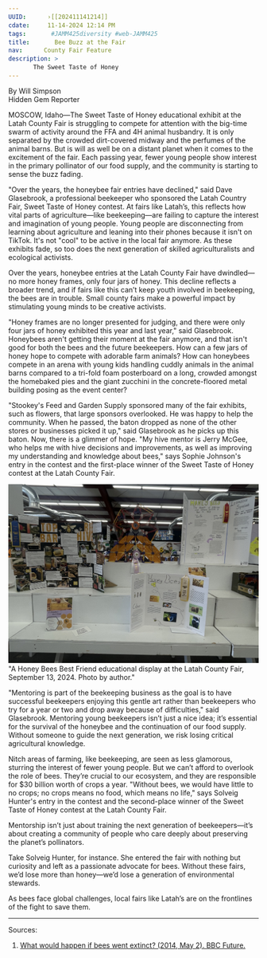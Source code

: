 ```yaml
---
UUID:      ›[[202411141214]] 
cdate:     11-14-2024 12:14 PM
tags:       #JAMM425diversity #web-JAMM425
title:       Bee Buzz at the Fair  
nav:      County Fair Feature
description: >
       The Sweet Taste of Honey
---
```

By Will Simpson  
Hidden Gem Reporter

MOSCOW, Idaho—The Sweet Taste of Honey educational exhibit at the Latah County Fair is struggling to compete for attention with the big-time swarm of activity around the  FFA and 4H animal husbandry. It is only separated by the crowded dirt-covered midway and the perfumes of the animal barns. But is will as well be on a distant planet when it comes to the excitement of the fair. Each passing year, fewer young people show interest in the primary pollinator of our food supply, and the community is starting to sense the buzz fading.

"Over the years, the honeybee fair entries have declined," said Dave Glasebrook, a professional beekeeper who sponsored the Latah Country Fair, Sweet Taste of Honey contest. At fairs like Latah’s, this reflects how vital parts of agriculture—like beekeeping—are failing to capture the interest and imagination of young people. Young people are disconnecting from learning about agriculture and leaning into their phones because it isn't on TikTok. It's not "cool" to be active in the local fair anymore. As these exhibits fade, so too does the next generation of skilled agriculturalists and ecological activists.

Over the years, honeybee entries at the Latah County Fair have dwindled—no more honey frames, only four jars of honey. This decline reflects a broader trend, and if fairs like this can’t keep youth involved in beekeeping, the bees are in trouble. Small county fairs make a powerful impact by stimulating young minds to be creative activists.

"Honey frames are no longer presented for judging, and there were only four jars of honey exhibited this year and last year," said Glasebrook. Honeybees aren't getting their moment at the fair anymore, and that isn't good for both the bees and the future beekeepers. How can a few jars of honey hope to compete with adorable farm animals? How can honeybees compete in an arena with young kids handling cuddly animals in the animal barns compared to a tri-fold foam posterboard on a long, crowded amongst the homebaked pies and the giant zucchini in the concrete-floored metal building posing as the event center?  

"Stookey's Feed and Garden Supply sponsored many of the fair exhibits, such as flowers, that large sponsors overlooked. He was happy to help the community. When he passed, the baton dropped as none of the other stores or businesses picked it up," said Glasebrook as he picks up this baton. Now, there is a glimmer of hope. "My hive mentor is Jerry McGee, who helps me with hive decisions and improvements, as well as improving my understanding and knowledge about bees," says Sophie Johnson's entry in the contest and the first-place winner of the Sweet Taste of Honey contest at the Latah County Fair.

![](images/bees.jpg) "A Honey Bees Best Friend educational display at the Latah County Fair, September 13, 2024. Photo by author."

"Mentoring is part of the beekeeping business as the goal is to have successful beekeepers enjoying this gentle art rather than beekeepers who try for a year or two and drop away because of difficulties," said Glasebrook. Mentoring young beekeepers isn’t just a nice idea; it’s essential for the survival of the honeybee and the continuation of our food supply. Without someone to guide the next generation, we risk losing critical agricultural knowledge.

Nitch areas of farming, like beekeeping, are seen as less glamorous, sturring the interest of fewer young people. But we can’t afford to overlook the role of bees. They’re crucial to our ecosystem, and they are responsible for $30 billion worth of crops a year. "Without bees, we would have little to no crops; no crops means no food, which means no life," says Solveig Hunter's entry in the contest and the second-place winner of the Sweet Taste of Honey contest at the Latah County Fair.

Mentorship isn’t just about training the next generation of beekeepers—it’s about creating a community of people who care deeply about preserving the planet’s pollinators.

Take Solveig Hunter, for instance. She entered the fair with nothing but curiosity and left as a passionate advocate for bees. Without these fairs, we’d lose more than honey—we’d lose a generation of environmental stewards.

As bees face global challenges, local fairs like Latah’s are on the frontlines of the fight to save them.

---
Sources:
1. [What would happen if bees went extinct? (2014, May 2). BBC Future.](https://www.bbc.com/future/article/20140502-what-if-bees-went-extinct) 
